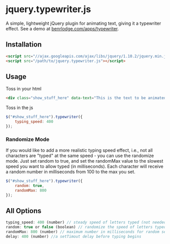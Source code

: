 # jquery.typewriter.js

A simple, lightweight jQuery plugin for animating text, giving it a typewriter effect. 
See a demo at <a href="http://www.benrlodge.com/apps/typewriter">benrlodge.com/apps/typewriter</a>.

## Installation
```html
<script src="//ajax.googleapis.com/ajax/libs/jquery/1.10.2/jquery.min.js"></script>
<script src="/path/to/jquery.typewriter.js"></script>
```

## Usage


Toss in your html

```html
<div class="show_stuff_here" data-text="This is the text to be animated"></div>
```

Toss in the js

```javascript
$("#show_stuff_here").typewriter({
	typing_speed: 400
});
```

### Randomize Mode
If you would like to add a more realistic typing speed effect, i.e., not all characters are "typed" at the same speed - you can use the randomize mode. Just set random to true, and set the randomMax value to the slowest speed you want to allow typed (in milliseconds). Each character will receive a random number in milliseconds from 100 to the max you set.

```javascript
$("#show_stuff_here").typewriter({
	random: true,
	randomMax: 800
});
```



## All Options

```javascript
typing_speed: 400 (number) // steady speed of letters typed (not needed if random)
random: true or false (boolean) // randomize the speed of letters typed
randomMax: 800 (number) // maximum number in milliseconds for random setting (random from 0 to this number)
delay: 400 (number) //a setTimout delay before typing begins

```